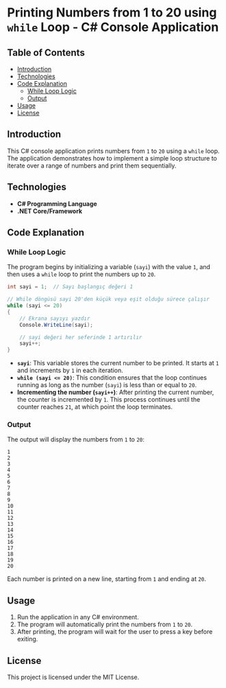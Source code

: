 # Printing Numbers from 1 to 20 using `while` Loop - C# Console Application

## Table of Contents
- [Introduction](#introduction)
- [Technologies](#technologies)
- [Code Explanation](#code-explanation)
  - [While Loop Logic](#while-loop-logic)
  - [Output](#output)
- [Usage](#usage)
- [License](#license)

## Introduction

This C# console application prints numbers from `1` to `20` using a `while` loop. The application demonstrates how to implement a simple loop structure to iterate over a range of numbers and print them sequentially.

## Technologies

- **C# Programming Language**
- **.NET Core/Framework**

## Code Explanation

### While Loop Logic

The program begins by initializing a variable (`sayi`) with the value `1`, and then uses a `while` loop to print the numbers up to `20`.

```csharp
int sayi = 1;  // Sayı başlangıç değeri 1

// While döngüsü sayi 20'den küçük veya eşit olduğu sürece çalışır
while (sayi <= 20)
{
    // Ekrana sayıyı yazdır
    Console.WriteLine(sayi);

    // sayi değeri her seferinde 1 artırılır
    sayi++;
}
```

- **`sayi`**: This variable stores the current number to be printed. It starts at `1` and increments by `1` in each iteration.
- **`while (sayi <= 20)`**: This condition ensures that the loop continues running as long as the number (`sayi`) is less than or equal to `20`.
- **Incrementing the number (`sayi++`)**: After printing the current number, the counter is incremented by `1`. This process continues until the counter reaches `21`, at which point the loop terminates.

### Output

The output will display the numbers from `1` to `20`:

```
1
2
3
4
5
6
7
8
9
10
11
12
13
14
15
16
17
18
19
20
```

Each number is printed on a new line, starting from `1` and ending at `20`.

## Usage

1. Run the application in any C# environment.
2. The program will automatically print the numbers from `1` to `20`.
3. After printing, the program will wait for the user to press a key before exiting.

## License

This project is licensed under the MIT License.
